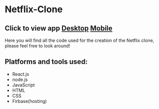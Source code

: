 # Netflix-Clone
## Click to view app [Desktop](https://flexnit-ecd34.web.app) [Mobile](https://flexnit-ecd34.web.app)
Here you will find all the code used for the creation of the Netflix clone, please feel free to look around!
## Platforms and tools used:
  - React.js
  - node.js
  - JavaScript
  - HTML
  - CSS
  - Firbase(hosting)
